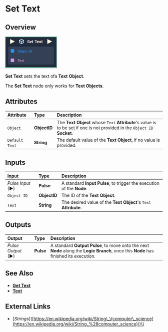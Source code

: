 # Set Text

## Overview

![The Set Text Node.](../../../.gitbook/assets/set-text.PNG)

**Set Text** sets the text ofa **Text** **Object**.

The **Set Text** node only works for **Text Objects**.

## Attributes

| Attribute | Type | Description |
| :--- | :--- | :--- |
| `Object` | **ObjectID** | The **Text** **Object** whose `Text` **Attribute**'s value is to be set if one is not provided in the `Object ID` **Socket**. |
| `Default Text` | **String** | The default value of the **Text Object**, if no value is provided. |

## Inputs

| Input | Type | Description |
| :--- | :--- | :--- |
| _Pulse Input_ \(►\) | **Pulse** | A standard **Input Pulse**, to trigger the execution of the **Node**. |
| `Object ID` | **ObjectID** | The ID of the **Text** **Object**. |
| `Text` | **String** | The desired value of the **Text Object**'s `Text` **Attribute**. |

## Outputs

| Output | Type | Description |
| :--- | :--- | :--- |
| _Pulse Output_ \(►\) | **Pulse** | A standard **Output Pulse**, to move onto the next **Node** along the **Logic Branch**, once this **Node** has finished its execution. |

## See Also

* [**Get Text**](https://github.com/cgi-studio-gmbh/incari-doc/tree/66656c2442958de634bc73f77b533a03f83df0fb/toolbox/incari/object/get-text.md)
* [**Text**](https://github.com/cgi-studio-gmbh/incari-doc/tree/66656c2442958de634bc73f77b533a03f83df0fb/toolbox/incari/object/objects/scene-objects/sprites/text.md)

## External Links

* \[_Strings_\]\([https://en.wikipedia.org/wiki/String\_\(computer\_science](https://en.wikipedia.org/wiki/String_%28computer_science)\)\)

